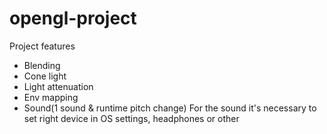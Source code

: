 # opengl-project

  Project features
  - Blending
  - Cone light
  - Light attenuation
  - Env mapping
  - Sound(1 sound & runtime pitch change)
	For the sound it's necessary to set right device in OS settings, headphones or other
